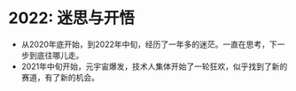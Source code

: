 # 2022: 迷思与开悟
- 从2020年底开始，到2022年中旬，经历了一年多的迷茫。一直在思考，下一步到底往哪儿走。
- 2021年中旬开始，元宇宙爆发，技术人集体开始了一轮狂欢，似乎找到了新的赛道，有了新的机会。
